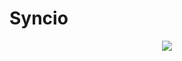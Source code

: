 # Syncio

<div align="center">
    <img src="https://img.shields.io/github/license/DevByEagle/Syncio?logo=apache&color=%230095ff
    "/>
</div>

<!--## Features
- -->